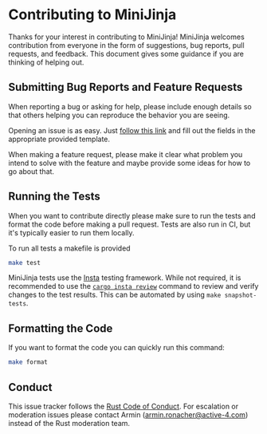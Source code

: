 # Contributing to MiniJinja

Thanks for your interest in contributing to MiniJinja! MiniJinja welcomes
contribution from everyone in the form of suggestions, bug reports, pull
requests, and feedback. This document gives some guidance if you are thinking of
helping out.

## Submitting Bug Reports and Feature Requests

When reporting a bug or asking for help, please include enough details so that
others helping you can reproduce the behavior you are seeing.

Opening an issue is as easy.
Just [follow this link](https://github.com/mitsuhiko/minijinja/issues/new/choose)
and fill out the fields in the appropriate provided template.

When making a feature request, please make it clear what problem you intend to
solve with the feature and maybe provide some ideas for how to go about that.

## Running the Tests

When you want to contribute directly please make sure to run the tests and
format the code before making a pull request. Tests are also run in CI, but
it's typically easier to run them locally.

To run all tests a makefile is provided

```sh
make test
```

MiniJinja tests use the [Insta](https://insta.rs) testing framework. While not
required, it is recommended to use
the [`cargo insta review`](https://insta.rs/docs/cli/#review) command to review
and verify changes to the test results.  This can be automated by using
`make snapshot-tests`.

## Formatting the Code

If you want to format the code you can quickly run this command:

```sh
make format
```

## Conduct

This issue tracker follows the [Rust Code of Conduct]. For escalation or
moderation issues please contact Armin (armin.ronacher@active-4.com) instead of
the Rust moderation team.

[rust code of conduct]: https://www.rust-lang.org/policies/code-of-conduct